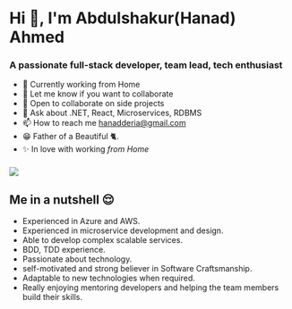 # Hi 👋, I'm Abdulshakur(Hanad) Ahmed

### A passionate full-stack developer, team lead, tech enthusiast

- 🔭 Currently working from Home
- 👯 Let me know if you want to collaborate
- 🌝 Open to collaborate on side projects
- 💬 Ask about .NET, React, Microservices, RDBMS
- 📫 How to reach me hanadderia@gmail.com
- 😁 Father of a Beautiful 🐈.
- ✨ In love with working _from Home_


### ![](https://komarev.com/ghpvc/?username=your-github-username&color=blueviolet&style=for-the-badge&label=Profile+Views+👀)

## Me in a nutshell 😌

- Experienced in Azure and AWS.
- Experienced in microservice development and design.
- Able to develop complex scalable services.
- BDD, TDD experience.
- Passionate about technology.
- self-motivated and strong believer in Software Craftsmanship.
- Adaptable to new technologies when required.
- Really enjoying mentoring developers and helping the team members build their skills.
